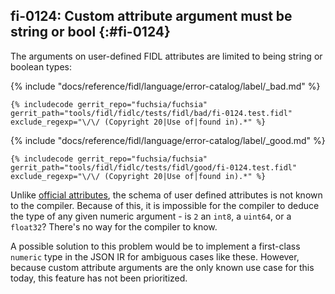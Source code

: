 ## fi-0124: Custom attribute argument must be string or bool {:#fi-0124}

The arguments on user-defined FIDL attributes are limited to being string or
boolean types:

{% include "docs/reference/fidl/language/error-catalog/label/_bad.md" %}

```fidl
{% includecode gerrit_repo="fuchsia/fuchsia" gerrit_path="tools/fidl/fidlc/tests/fidl/bad/fi-0124.test.fidl" exclude_regexp="\/\/ (Copyright 20|Use of|found in).*" %}
```

{% include "docs/reference/fidl/language/error-catalog/label/_good.md" %}

```fidl
{% includecode gerrit_repo="fuchsia/fuchsia" gerrit_path="tools/fidl/fidlc/tests/fidl/good/fi-0124.test.fidl" exclude_regexp="\/\/ (Copyright 20|Use of|found in).*" %}
```

Unlike [official attributes][docs-fidl-attributes], the schema of user defined
attributes is not known to the compiler. Because of this, it is impossible for
the compiler to deduce the type of any given numeric argument - is `2` an
`int8`, a `uint64`, or a `float32`? There's no way for the compiler to know.

A possible solution to this problem would be to implement a first-class
`numeric` type in the JSON IR for ambiguous cases like these. However, because
custom attribute arguments are the only known use case for this today, this
feature has not been prioritized.

[docs-fidl-attributes]: /reference/fidl/language/attributes.md
